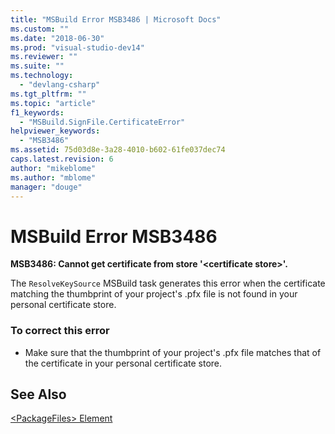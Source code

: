 ```yaml
---
title: "MSBuild Error MSB3486 | Microsoft Docs"
ms.custom: ""
ms.date: "2018-06-30"
ms.prod: "visual-studio-dev14"
ms.reviewer: ""
ms.suite: ""
ms.technology: 
  - "devlang-csharp"
ms.tgt_pltfrm: ""
ms.topic: "article"
f1_keywords: 
  - "MSBuild.SignFile.CertificateError"
helpviewer_keywords: 
  - "MSB3486"
ms.assetid: 75d03d8e-3a28-4010-b602-61fe037dec74
caps.latest.revision: 6
author: "mikeblome"
ms.author: "mblome"
manager: "douge"
---
```

# MSBuild Error MSB3486
**MSB3486: Cannot get certificate from store '\<certificate store>'.**  
  
 The `ResolveKeySource` MSBuild task generates this error when the certificate matching the thumbprint of your project's .pfx file is not found in your personal certificate store.  
  
### To correct this error  
  
-   Make sure that the thumbprint of your project's .pfx file matches that of the certificate in your personal certificate store.  
  
## See Also  
 [\<PackageFiles> Element](../deployment/packagefiles-element-bootstrapper.md)
